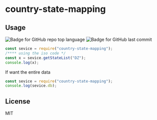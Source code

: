 # country-state-mapping

## Usage

![Badge for GitHub repo top language](https://img.shields.io/github/languages/top/connietran-dev/readme-generator?style=flat&logo=appveyor) ![Badge for GitHub last commit](https://img.shields.io/github/last-commit/suvradip/country-state-mapping)

```js
const sevice = require("country-state-mapping");
/**** using the iso code */
const x = sevice.getStateList("DZ");
console.log(x);
```

If want the entire data

```js
const sevice = require("country-state-mapping");
console.log(sevice.db);
```

## License

MIT
